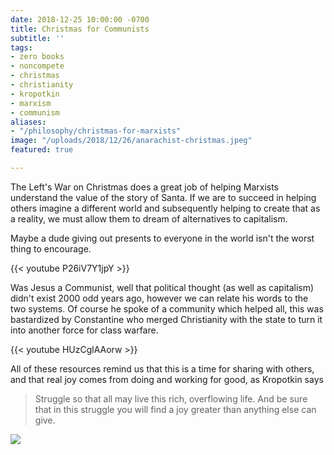 ```yaml
---
date: 2018-12-25 10:00:00 -0700
title: Christmas for Communists
subtitle: ''
tags:
- zero books
- noncompete
- christmas
- christianity
- kropotkin
- marxism
- communism
aliases:
- "/philosophy/christmas-for-marxists"
image: "/uploads/2018/12/26/anarachist-christmas.jpeg"
featured: true

---
```

The Left's War on Christmas does a great job of helping Marxists understand the value of the story of Santa. If we are to succeed in helping others imagine a different world and subsequently helping to create that as a reality, we must allow them to dream of alternatives to capitalism.

Maybe a dude giving out presents to everyone in the world isn't the worst thing to encourage.

{{< youtube P26iV7Y1jpY >}}

Was Jesus a Communist, well that political thought (as well as capitalism) didn't exist 2000 odd years ago, however we can relate his words to the two systems. Of course he spoke of a community which helped all, this was bastardized by Constantine who merged Christianity with the state to turn it into another force for class warfare.

{{< youtube HUzCglAAorw >}}

All of these resources remind us that this is a time for sharing with others, and that real joy comes from doing and working for good, as Kropotkin says

> Struggle so that all may live this rich, overflowing life. And be sure that in this struggle you will find a joy greater than anything else can give.

![](/uploads/2018/12/26/kropotkin-christmas.jpeg)